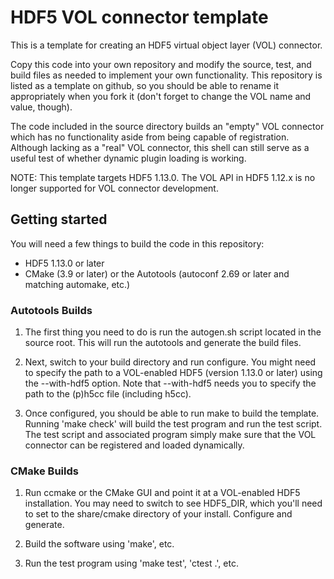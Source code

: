 # HDF5 VOL connector template

This is a template for creating an HDF5 virtual object layer (VOL) connector.

Copy this code into your own repository and modify the source, test, and build files as needed to implement your own functionality. This repository is listed as a template on github, so you should be able to rename it appropriately when you fork it (don't forget to change the VOL name and value, though).

The code included in the source directory builds an "empty" VOL connector which has no functionality aside from being capable of registration. Although lacking as a "real" VOL connector, this shell can still serve as a useful test of whether dynamic plugin loading is working.

NOTE: This template targets HDF5 1.13.0. The VOL API in HDF5 1.12.x is no longer supported for VOL connector development.


## Getting started

You will need a few things to build the code in this repository:

* HDF5 1.13.0 or later
* CMake (3.9 or later) or the Autotools (autoconf 2.69 or later and matching automake, etc.)

### Autotools Builds

1) The first thing you need to do is run the autogen.sh script located in the source root. This will run the autotools and generate the build files.

2) Next, switch to your build directory and run configure. You might need to specify the path to a VOL-enabled HDF5 (version 1.13.0 or later) using the --with-hdf5 option. Note that --with-hdf5 needs you to specify the path to the (p)h5cc file (including h5cc).

3) Once configured, you should be able to run make to build the template. Running 'make check' will build the test program and run the test script. The test script and associated program simply make sure that the VOL connector can be registered and loaded dynamically.

### CMake Builds

1) Run ccmake or the CMake GUI and point it at a VOL-enabled HDF5 installation. You may need to switch to see HDF5\_DIR, which you'll need to set to the share/cmake directory of your install. Configure and generate.

2) Build the software using 'make', etc.

3) Run the test program using 'make test', 'ctest .', etc.
